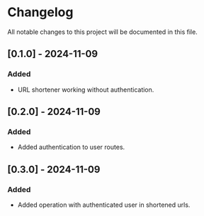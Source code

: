 # Changelog

All notable changes to this project will be documented in this file.

## [0.1.0] - 2024-11-09

### Added

- URL shortener working without authentication.

## [0.2.0] - 2024-11-09

### Added

- Added authentication to user routes.

## [0.3.0] - 2024-11-09

### Added

- Added operation with authenticated user in shortened urls.
